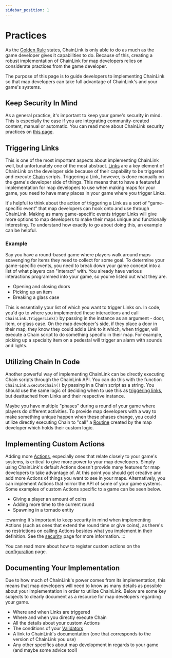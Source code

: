 ```yaml
---
sidebar_position: 1
---
```


# Practices

As the [Golden Rule](..#the-golden-rule) states, ChainLink is only able to do as much as the game developer gives it capabilities to do. Because of this, creating a robust implementation of ChainLink for map developers relies on considerate practices from the game developer.

The purpose of this page is to guide developers to implementing ChainLink so that map developers can take full advantage of ChainLink's and your game's systems.

## Keep Security In Mind

As a general practice, it's important to keep your game's security in mind. This is especially the case if you are integrating community-created content, manual or automatic. You can read more about ChainLink security practices on [this page](security).

## Triggering Links

This is one of the most important aspects about implementing ChainLink well, but unfortunately one of the most abstract. [Links](../concepts/links) are a key element of ChainLink on the developer side because of their capability to be triggered and execute [Chain](../concepts/chain) scripts. Triggering a Link, however, is done manually on the game's developer side of things. This means that to have a featureful implementation for map developers to use when making maps for your game, you need to have many places in your game where you trigger Links.

It's helpful to think about the action of triggering a Link as a sort of "game-specific event" that map developers can hook onto and use through ChainLink. Making as many game-specific events trigger Links will give more options to map developers to make their maps unique and functionally interesting. To understand how exactly to go about doing this, an example can be helpful.

### Example

Say you have a round-based game where players walk around maps scavenging for items they need to collect for some goal. To determine your game-specific events, you need to break down your game concept into a list of what players can "interact" with. You already have various interactions programmed into your game, so you've listed out what they are.

- Opening and closing doors
- Picking up an item
- Breaking a glass case

This is essentially your list of which you want to trigger Links on. In code, you'd go to where you implemented these interactions and call `ChainLink.TriggerLink()` by passing in the instance as an argument - door, item, or glass case. On the map developer's side, if they place a door in their map, they know they could add a Link to it which, when trigger, will execute a Chain script to do something specific in their map. For example, picking up a specialty item on a pedestal will trigger an alarm with sounds and lights.

## Utilizing Chain In Code

Another powerful way of implementing ChainLink can be directly executing Chain scripts through the ChainLink API. You can do this with the function `ChainLink.ExecuteChain()` by passing in a Chain script as a string. You should use the same logic of deciding when to use this as [triggering links](#triggering-links), but deattached from Links and their respective instance.

Maybe you have multiple "phases" during a round of your game where players do different activities. To provide map developers with a way to make something unique happen when these phases change, you could utilize directly executing Chain to "call" a [Routine](../concepts/routines) created by the map developer which holds their custom logic.

## Implementing Custom Actions

Adding more [Actions](../concepts/actions), especially ones that relate closely to your game's systems, is critical to give more power to your map developers. Simply using ChainLink's default Actions doesn't provide many features for map developers to take advantage of. At this point you should get creative and add more Actions of things you want to see in your maps. Alternatively, you can implement Actions that mirror the API of some of your game systems. Some examples of custom Actions specific to a game can be seen below.

- Giving a player an amount of coins
- Adding more time to the current round
- Spawning in a tornado entity

:::warning
It's important to keep security in mind when implementing Actions (such as ones that extend the round time or give coins), as there's no restrictions on calling Actions besides what you implement in their definition. See the [security](security) page for more information.
:::

You can read more about how to register custom actions on the [configuration](../getting-started/configuration#registering-actions) page.

## Documenting Your Implementation

Due to how much of ChainLink's power comes from its implementation, this means that map developers will need to know as many details as possible about your implementation in order to utilize ChainLink. Below are some key subjects to clearly document as a resource for map developers regarding your game.

- Where and when Links are triggered
- Where and when you directly execute Chain
- All the details about your custom Actions
- The conditions of your [Validators](../concepts/validators)
- A link to ChainLink's documentation (one that corresponds to the version of ChainLink you use)
- Any other specifics about map development in regards to your game (and maybe some advice too!)
